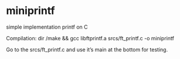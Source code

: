 # miniprintf
simple implementation printf on C

Compilation: 
    dir /make && gcc libftprintf.a srcs/ft_printf.c -o miniprintf

Go to the srcs/ft_printf.c and use it’s main at the bottom for testing.
